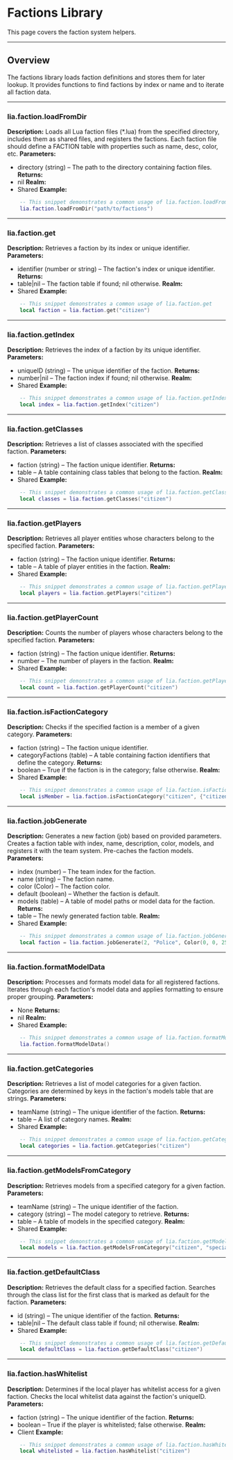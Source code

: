 # Factions Library

This page covers the faction system helpers.

---

## Overview

The factions library loads faction definitions and stores them for later lookup. It provides functions to find factions by index or name and to iterate all faction data.

---

### lia.faction.loadFromDir

    
**Description:**
Loads all Lua faction files (*.lua) from the specified directory,
includes them as shared files, and registers the factions.
Each faction file should define a FACTION table with properties such as name, desc, color, etc.
**Parameters:**
* directory (string) – The path to the directory containing faction files.
**Returns:**
* nil
**Realm:**
* Shared
**Example:**
```lua
    -- This snippet demonstrates a common usage of lia.faction.loadFromDir
    lia.faction.loadFromDir("path/to/factions")
```

---


### lia.faction.get

    
**Description:**
Retrieves a faction by its index or unique identifier.
**Parameters:**
* identifier (number or string) – The faction's index or unique identifier.
**Returns:**
* table|nil – The faction table if found; nil otherwise.
**Realm:**
* Shared
**Example:**
```lua
    -- This snippet demonstrates a common usage of lia.faction.get
    local faction = lia.faction.get("citizen")
```

---


### lia.faction.getIndex

    
**Description:**
Retrieves the index of a faction by its unique identifier.
**Parameters:**
* uniqueID (string) – The unique identifier of the faction.
**Returns:**
* number|nil – The faction index if found; nil otherwise.
**Realm:**
* Shared
**Example:**
```lua
    -- This snippet demonstrates a common usage of lia.faction.getIndex
    local index = lia.faction.getIndex("citizen")
```

---


### lia.faction.getClasses

    
**Description:**
Retrieves a list of classes associated with the specified faction.
**Parameters:**
* faction (string) – The faction unique identifier.
**Returns:**
* table – A table containing class tables that belong to the faction.
**Realm:**
* Shared
**Example:**
```lua
    -- This snippet demonstrates a common usage of lia.faction.getClasses
    local classes = lia.faction.getClasses("citizen")
```

---


### lia.faction.getPlayers

    
**Description:**
Retrieves all player entities whose characters belong to the specified faction.
**Parameters:**
* faction (string) – The faction unique identifier.
**Returns:**
* table – A table of player entities in the faction.
**Realm:**
* Shared
**Example:**
```lua
    -- This snippet demonstrates a common usage of lia.faction.getPlayers
    local players = lia.faction.getPlayers("citizen")
```

---


### lia.faction.getPlayerCount

    
**Description:**
Counts the number of players whose characters belong to the specified faction.
**Parameters:**
* faction (string) – The faction unique identifier.
**Returns:**
* number – The number of players in the faction.
**Realm:**
* Shared
**Example:**
```lua
    -- This snippet demonstrates a common usage of lia.faction.getPlayerCount
    local count = lia.faction.getPlayerCount("citizen")
```

---


### lia.faction.isFactionCategory

    
**Description:**
Checks if the specified faction is a member of a given category.
**Parameters:**
* faction (string) – The faction unique identifier.
* categoryFactions (table) – A table containing faction identifiers that define the category.
**Returns:**
* boolean – True if the faction is in the category; false otherwise.
**Realm:**
* Shared
**Example:**
```lua
    -- This snippet demonstrates a common usage of lia.faction.isFactionCategory
    local isMember = lia.faction.isFactionCategory("citizen", {"citizen", "veteran"})
```

---


### lia.faction.jobGenerate

    
**Description:**
Generates a new faction (job) based on provided parameters.
Creates a faction table with index, name, description, color, models, and registers it with the team system.
Pre-caches the faction models.
**Parameters:**
* index (number) – The team index for the faction.
* name (string) – The faction name.
* color (Color) – The faction color.
* default (boolean) – Whether the faction is default.
* models (table) – A table of model paths or model data for the faction.
**Returns:**
* table – The newly generated faction table.
**Realm:**
* Shared
**Example:**
```lua
    -- This snippet demonstrates a common usage of lia.faction.jobGenerate
    local faction = lia.faction.jobGenerate(2, "Police", Color(0, 0, 255), false, {"models/player/police.mdl"})
```

---


### lia.faction.formatModelData

    
**Description:**
Processes and formats model data for all registered factions.
Iterates through each faction's model data and applies formatting to ensure proper grouping.
**Parameters:**
* None
**Returns:**
* nil
**Realm:**
* Shared
**Example:**
```lua
    -- This snippet demonstrates a common usage of lia.faction.formatModelData
    lia.faction.formatModelData()
```

---


### lia.faction.getCategories

    
**Description:**
Retrieves a list of model categories for a given faction.
Categories are determined by keys in the faction's models table that are strings.
**Parameters:**
* teamName (string) – The unique identifier of the faction.
**Returns:**
* table – A list of category names.
**Realm:**
* Shared
**Example:**
```lua
    -- This snippet demonstrates a common usage of lia.faction.getCategories
    local categories = lia.faction.getCategories("citizen")
```

---


### lia.faction.getModelsFromCategory

    
**Description:**
Retrieves models from a specified category for a given faction.
**Parameters:**
* teamName (string) – The unique identifier of the faction.
* category (string) – The model category to retrieve.
**Returns:**
* table – A table of models in the specified category.
**Realm:**
* Shared
**Example:**
```lua
    -- This snippet demonstrates a common usage of lia.faction.getModelsFromCategory
    local models = lia.faction.getModelsFromCategory("citizen", "special")
```

---


### lia.faction.getDefaultClass

    
**Description:**
Retrieves the default class for a specified faction.
Searches through the class list for the first class that is marked as default for the faction.
**Parameters:**
* id (string) – The unique identifier of the faction.
**Returns:**
* table|nil – The default class table if found; nil otherwise.
**Realm:**
* Shared
**Example:**
```lua
    -- This snippet demonstrates a common usage of lia.faction.getDefaultClass
    local defaultClass = lia.faction.getDefaultClass("citizen")
```

---


### lia.faction.hasWhitelist

    
**Description:**
Determines if the local player has whitelist access for a given faction.
Checks the local whitelist data against the faction's uniqueID.
**Parameters:**
* faction (string) – The unique identifier of the faction.
**Returns:**
* boolean – True if the player is whitelisted; false otherwise.
**Realm:**
* Client
**Example:**
```lua
    -- This snippet demonstrates a common usage of lia.faction.hasWhitelist
    local whitelisted = lia.faction.hasWhitelist("citizen")
```
